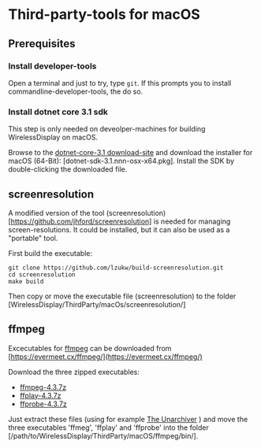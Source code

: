 # Third-party-tools for macOS

## Prerequisites

### Install developer-tools

Open a terminal and just to try, type `git`. If this prompts you to install
commandline-developer-tools, the do so.

### Install dotnet core 3.1 sdk

This step is only needed on deveolper-machines for building WirelessDisplay
on macOS.

Browse to the [dotnet-core-3.1 download-site](https://dotnet.microsoft.com/download/dotnet-core/3.1)
and download the installer for macOS (64-Bit): [dotnet-sdk-3.1.nnn-osx-x64.pkg].
Install the SDK by double-clicking the downloaded file.


## screenresolution

A modified version of the tool 
(screenresolution)[https://github.com/jhford/screenresolution]
is needed for managing screen-resolutions. It could be installed, but
it can also be used as a "portable" tool.

First build the executable:

```
git clone https://github.com/lzukw/build-screenresolution.git
cd screenresolution
make build
```

Then copy or move the executable file (screenresolution) to the folder
[WirelessDisplay/ThirdParty/macOs/screenresolution/]

## ffmpeg

Excecutables for [ffmpeg](https://ffmpeg.org) can be downloaded from
[https://evermeet.cx/ffmpeg/](https://evermeet.cx/ffmpeg/)

Download the three zipped executables:

- [ffmpeg-4.3.7z](https://evermeet.cx/ffmpeg/ffmpeg-4.3.7z)
- [ffplay-4.3.7z](https://evermeet.cx/ffmpeg/ffplay-4.3.7z)
- [ffprobe-4.3.7z](https://evermeet.cx/ffmpeg/ffprobe-4.3.7z)

Just extract these files (using for example 
[The Unarchiver](https://theunarchiver.com) ) and
move the three executables 'ffmeg', 'ffplay' and 'ffprobe' into the
folder [/path/to/WirelessDisplay/ThirdParty/macOS/ffmpeg/bin/].


